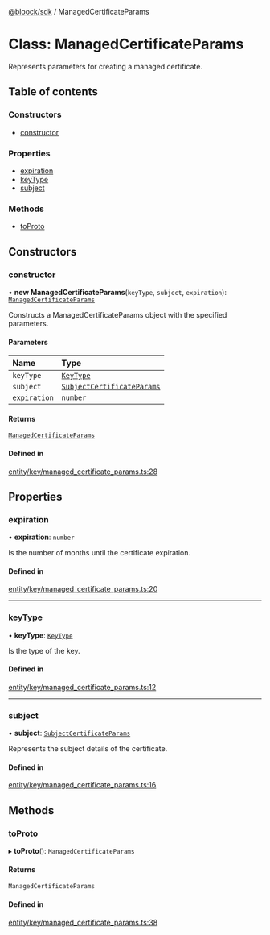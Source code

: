 [@bloock/sdk](../index.md) / ManagedCertificateParams

# Class: ManagedCertificateParams

Represents parameters for creating a managed certificate.

## Table of contents

### Constructors

- [constructor](ManagedCertificateParams.md#constructor)

### Properties

- [expiration](ManagedCertificateParams.md#expiration)
- [keyType](ManagedCertificateParams.md#keytype)
- [subject](ManagedCertificateParams.md#subject)

### Methods

- [toProto](ManagedCertificateParams.md#toproto)

## Constructors

### constructor

• **new ManagedCertificateParams**(`keyType`, `subject`, `expiration`): [`ManagedCertificateParams`](ManagedCertificateParams.md)

Constructs a ManagedCertificateParams object with the specified parameters.

#### Parameters

| Name | Type |
| :------ | :------ |
| `keyType` | [`KeyType`](../enums/KeyType-1.md) |
| `subject` | [`SubjectCertificateParams`](SubjectCertificateParams.md) |
| `expiration` | `number` |

#### Returns

[`ManagedCertificateParams`](ManagedCertificateParams.md)

#### Defined in

[entity/key/managed_certificate_params.ts:28](https://github.com/bloock/bloock-sdk/blob/46978bc/languages/js/src/entity/key/managed_certificate_params.ts#L28)

## Properties

### expiration

• **expiration**: `number`

Is the number of months until the certificate expiration.

#### Defined in

[entity/key/managed_certificate_params.ts:20](https://github.com/bloock/bloock-sdk/blob/46978bc/languages/js/src/entity/key/managed_certificate_params.ts#L20)

___

### keyType

• **keyType**: [`KeyType`](../enums/KeyType-1.md)

Is the type of the key.

#### Defined in

[entity/key/managed_certificate_params.ts:12](https://github.com/bloock/bloock-sdk/blob/46978bc/languages/js/src/entity/key/managed_certificate_params.ts#L12)

___

### subject

• **subject**: [`SubjectCertificateParams`](SubjectCertificateParams.md)

Represents the subject details of the certificate.

#### Defined in

[entity/key/managed_certificate_params.ts:16](https://github.com/bloock/bloock-sdk/blob/46978bc/languages/js/src/entity/key/managed_certificate_params.ts#L16)

## Methods

### toProto

▸ **toProto**(): `ManagedCertificateParams`

#### Returns

`ManagedCertificateParams`

#### Defined in

[entity/key/managed_certificate_params.ts:38](https://github.com/bloock/bloock-sdk/blob/46978bc/languages/js/src/entity/key/managed_certificate_params.ts#L38)
